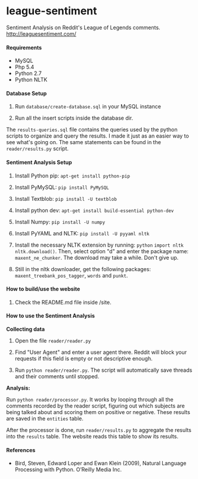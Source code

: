 league-sentiment
================

Sentiment Analysis on Reddit's League of Legends comments. http://leaguesentiment.com/

#### Requirements

* MySQL
* Php 5.4
* Python 2.7
* Python NLTK

#### Database Setup

1. Run `database/create-database.sql` in your MySQL instance

1. Run all the insert scripts inside the database dir.

The `results-queries.sql` file contains the queries used by the python scripts to organize and query the results. I made it just as an easier way to see what's going on. The same statements can be found in the `reader/results.py` script.

#### Sentiment Analysis Setup

1. Install Python pip: `apt-get install python-pip`

1. Install PyMySQL: `pip install PyMySQL`

1. Install Textblob: `pip install -U textblob`

1. Install python dev: `apt-get install build-essential python-dev`

1. Install Numpy: `pip install -U numpy`

1. Install PyYAML and NLTK: `pip install -U pyyaml nltk`

1. Install the necessary NLTK extension by running: `python` `import nltk` `nltk.download()`. Then, select option "d" and enter the package name: `maxent_ne_chunker`. The download may take a while. Don't give up.

1. Still in the nltk downloader, get the following packages: `maxent_treebank_pos_tagger`, `words` and `punkt`.

#### How to build/use the website

1. Check the README.md file inside /site.

#### How to use the Sentiment Analysis

**Collecting data**

1. Open the file `reader/reader.py`

1. Find "User Agent" and enter a user agent there. Reddit will block your requests if this field is empty or not descriptive enough.

1. Run `python reader/reader.py`. The script will automatically save threads and their comments until stopped.

**Analysis:**

Run `python reader/processor.py`. It works by looping through all the comments recorded by the reader script, figuring out which subjects are being talked about and scoring them on positive or negative. These results are saved in the `entities` table.

After the processor is done, run `reader/results.py` to aggregate the results into the `results` table. The website reads this table to show its results.

#### References

* Bird, Steven, Edward Loper and Ewan Klein (2009), Natural Language Processing with Python. O’Reilly Media Inc.
